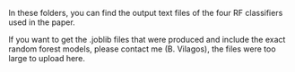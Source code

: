 In these folders, you can find the output text files of the four RF classifiers used in the paper.

If you want to get the .joblib files that were produced and include the exact random forest models, please contact me (B. Vilagos), the files were too large to upload here.